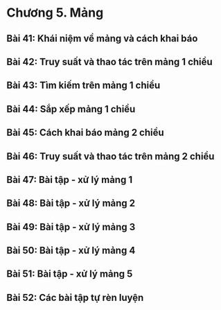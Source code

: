 # Chương 5. Mảng

## Bài 41: Khái niệm về mảng và cách khai báo

## Bài 42: Truy suất và thao tác trên mảng 1 chiều
 
## Bài 43: Tìm kiếm trên mảng 1 chiều
 
## Bài 44: Sắp xếp mảng 1 chiều
 
## Bài 45: Cách khai báo mảng 2 chiều
 
## Bài 46: Truy suất và thao tác trên mảng 2 chiều
 
## Bài 47: Bài tập - xử lý mảng 1
 
## Bài 48: Bài tập - xử lý mảng 2
 
## Bài 49: Bài tập - xử lý mảng 3
 
## Bài 50: Bài tập - xử lý mảng 4
 
## Bài 51: Bài tập - xử lý mảng 5
 
## Bài 52: Các bài tập tự rèn luyện
